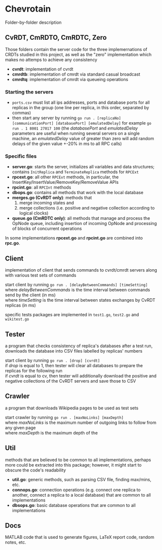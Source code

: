 # Chevrotain
Folder-by-folder description

## CvRDT, CmRDTO, CmRDTC, Zero
Those folders contain the server code for the three implemernations of CRDTs studied in this project, as well as the "zero" implementation which makes no attemps to achieve any consistency

* **cvrdt**: implementation of cvrdt
* **cmrdtb**: implementation of cmrdt via standard casual broadcast
* **cmrdtq**: implementation of cmrdt via queueing operations

### Starting the servers
* `ports.csv` must list all ips addresses, ports and database ports for all replicas in the group (one line per replica, in this order, separated by commas)
* then start any server by running `go run . [replicaNo] [communicationPort] [databasePort] [emulatedDelay]`
for example `go run . 1 8001 27017 100` (the *databasePort* and *emulatedDelay* parameters are useful when running several servers on a single machine, an *emulatedDelay* value of greater than zero will add random delays of the given value +-20% in ms to all RPC calls)

### Specific files
* **server.go**: starts the server, initializes all variables and data structures; contains `InitReplica` and `TerminateReplica` methods for `RPCExt`
* **rpcext.go**: all other `RPCExt` methods, in particular, the InsertKey/InsertValue/RemoveKey/RemoveValue APIs
* **rpcint.go**: all `RPCInt` methods
* **dbops.go**: contains all methods that work with the local database
* **merges.go (CvRDT only)**: methods that
    1. merge incoming states and
    2. merge collections (i.e. positive and negative collection according to logical clocks)
* **queue.go (CmRDTC only)**: all methods that manage and process the OpNode queue, including insertion of incoming OpNode and processing of blocks of concurrent operations

In some implementations **rpcext.go** and **rpcint.go** are combined into **rpc.go**.

## Client
implementation of client that sends commands to cvrdt/cmrdt servers along with various test sets of commands

start client by running `go run . [delayBetweenCommands] [timeSetting]` \
where *delayBetweenCommands* is the time interval between commands send by the client (in ms) \
where *timeSetting* is the time interval between states exchanges by CvRDT replicas (in ms)

specific tests packages are implemented in `test1.go`, `test2.go` and `wikitest.go`

## Tester
a program that checks consistency of replica's databases after a test run, downloads the database into CSV files labelled by replicas' numbers

start client by running `go run . [drop] [cvrdt]` \
if *drop* is equal to 1, then tester will clear all databases to prepare the replicas for the following run \
if *cvrdt* is equal to cv, then tester will additionally download the positive and negative collections of the CvRDT servers and save those to CSV

## Crawler
a program that downloads Wikipedia pages to be used as test sets

start crawler by running `go run . [maxNoLinks] [maxDepth]` \
where *maxNoLinks* is the maximum number of outgoing links to follow from any given page \
where *maxDepth* is the maximum depth of the 

## Util
methods that are believed to be common to all implementations, perhaps more could be extracted into this package; however, it might start to obscure the code's readability

* **util.go**: generic methods, such as parsing CSV file, finding max/mins, etc.
* **connops.go**: connection operations (e.g. connect one replica to another, connect a replica to a local database) that are common to all implementations
* **dbsops.go**: basic database operations that are common to all implementations

## Docs
MATLAB code that is used to generate figures, LaTeX report code, random notes, etc.
